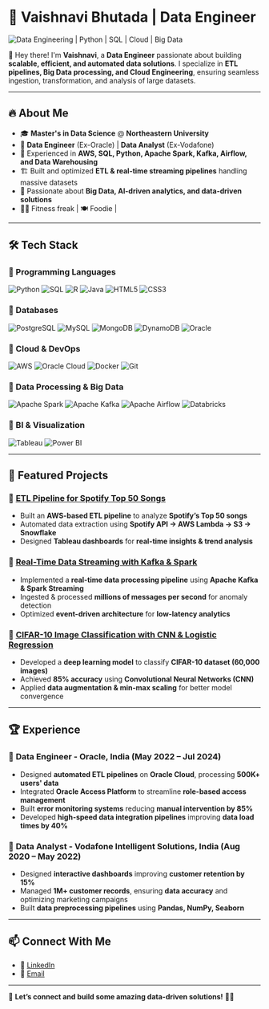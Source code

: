 # 🚀 Vaishnavi Bhutada | Data Engineer

![Data Engineering | Python | SQL | Cloud | Big Data](https://img.shields.io/badge/Data%20Engineering-Python%20%7C%20SQL%20%7C%20Cloud%20%7C%20Big%20Data-blue?style=flat-square)

👋 Hey there! I'm **Vaishnavi**, a **Data Engineer** passionate about building **scalable, efficient, and automated data solutions**. I specialize in **ETL pipelines, Big Data processing, and Cloud Engineering**, ensuring seamless ingestion, transformation, and analysis of large datasets.

---

## 🔥 About Me

- 🎓 **Master's in Data Science** @ **Northeastern University**  
- 💼 **Data Engineer** (Ex-Oracle) | **Data Analyst** (Ex-Vodafone)  
- 🚀 Experienced in **AWS, SQL, Python, Apache Spark, Kafka, Airflow, and Data Warehousing**  
- 🏗️ Built and optimized **ETL & real-time streaming pipelines** handling massive datasets  
- 🎯 Passionate about **Big Data, AI-driven analytics, and data-driven solutions**  
- 🏋️‍♂️ Fitness freak | 🍽️ Foodie | 

---

## 🛠️ Tech Stack

### 🔹 Programming Languages  
![Python](https://img.shields.io/badge/Python-3776AB?style=for-the-badge&logo=python&logoColor=white)
![SQL](https://img.shields.io/badge/SQL-025E8C?style=for-the-badge&logo=sqlite&logoColor=white)
![R](https://img.shields.io/badge/R-276DC3?style=for-the-badge&logo=r&logoColor=white)
![Java](https://img.shields.io/badge/Java-ED8B00?style=for-the-badge&logo=java&logoColor=white)
![HTML5](https://img.shields.io/badge/HTML5-E34F26?style=for-the-badge&logo=html5&logoColor=white)
![CSS3](https://img.shields.io/badge/CSS3-1572B6?style=for-the-badge&logo=css3&logoColor=white)

### 🔹 Databases  
![PostgreSQL](https://img.shields.io/badge/PostgreSQL-336791?style=for-the-badge&logo=postgresql&logoColor=white)
![MySQL](https://img.shields.io/badge/MySQL-005C84?style=for-the-badge&logo=mysql&logoColor=white)
![MongoDB](https://img.shields.io/badge/MongoDB-4EA94B?style=for-the-badge&logo=mongodb&logoColor=white)
![DynamoDB](https://img.shields.io/badge/AWS-DynamoDB-4053D6?style=for-the-badge&logo=amazon-dynamodb&logoColor=white)
![Oracle](https://img.shields.io/badge/Oracle-F80000?style=for-the-badge&logo=oracle&logoColor=white)

### 🔹 Cloud & DevOps  
![AWS](https://img.shields.io/badge/AWS-232F3E?style=for-the-badge&logo=amazonaws&logoColor=white)
![Oracle Cloud](https://img.shields.io/badge/Oracle%20Cloud-FF0000?style=for-the-badge&logo=oracle&logoColor=white)
![Docker](https://img.shields.io/badge/Docker-2496ED?style=for-the-badge&logo=docker&logoColor=white)
![Git](https://img.shields.io/badge/Git-F05032?style=for-the-badge&logo=git&logoColor=white)

### 🔹 Data Processing & Big Data  
![Apache Spark](https://img.shields.io/badge/Apache%20Spark-E25A1C?style=for-the-badge&logo=apachespark&logoColor=white)
![Apache Kafka](https://img.shields.io/badge/Apache%20Kafka-231F20?style=for-the-badge&logo=apachekafka&logoColor=white)
![Apache Airflow](https://img.shields.io/badge/Apache%20Airflow-017CEE?style=for-the-badge&logo=apacheairflow&logoColor=white)
![Databricks](https://img.shields.io/badge/Databricks-FC4C02?style=for-the-badge&logo=databricks&logoColor=white)

### 🔹 BI & Visualization  
![Tableau](https://img.shields.io/badge/Tableau-E97627?style=for-the-badge&logo=tableau&logoColor=white)
![Power BI](https://img.shields.io/badge/Power%20BI-F2C811?style=for-the-badge&logo=powerbi&logoColor=white)

---

## 🚀 Featured Projects

### 📌 [ETL Pipeline for Spotify Top 50 Songs](https://github.com/yourusername/spotify-etl)
- Built an **AWS-based ETL pipeline** to analyze **Spotify’s Top 50 songs**
- Automated data extraction using **Spotify API → AWS Lambda → S3 → Snowflake**
- Designed **Tableau dashboards** for **real-time insights & trend analysis**

### 📌 [Real-Time Data Streaming with Kafka & Spark](https://github.com/yourusername/kafka-spark)
- Implemented a **real-time data processing pipeline** using **Apache Kafka & Spark Streaming**
- Ingested & processed **millions of messages per second** for anomaly detection  
- Optimized **event-driven architecture** for **low-latency analytics**  

### 📌 [CIFAR-10 Image Classification with CNN & Logistic Regression](https://github.com/yourusername/cifar10-classification)
- Developed a **deep learning model** to classify **CIFAR-10 dataset (60,000 images)**
- Achieved **85% accuracy** using **Convolutional Neural Networks (CNN)**
- Applied **data augmentation & min-max scaling** for better model convergence  

---

## 🏆 Experience

### 🏢 **Data Engineer - Oracle, India** (May 2022 – Jul 2024)
- Designed **automated ETL pipelines** on **Oracle Cloud**, processing **500K+ users' data**
- Integrated **Oracle Access Platform** to streamline **role-based access management**
- Built **error monitoring systems** reducing **manual intervention by 85%**  
- Developed **high-speed data integration pipelines** improving **data load times by 40%**  

### 🏢 **Data Analyst - Vodafone Intelligent Solutions, India** (Aug 2020 – May 2022)
- Designed **interactive dashboards** improving **customer retention by 15%**  
- Managed **1M+ customer records**, ensuring **data accuracy** and optimizing marketing campaigns  
- Built **data preprocessing pipelines** using **Pandas, NumPy, Seaborn**  

---

## 📫 Connect With Me

- 🔗 [LinkedIn](https://www.linkedin.com/in/vaishnavi-bhutada-9344941a9/)  
- 📩 [Email](vaishnavibhutadawork@gmail.com)  

---

🚀 **Let’s connect and build some amazing data-driven solutions!** 👨‍💻
